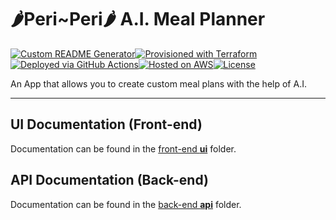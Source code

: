 # 🌶️Peri~Peri🌶️ A.I. Meal Planner
[![Custom README Generator](https://github.com/JERotter/ai-meal-planner/actions/workflows/generate-Readme.yml/badge.svg)](https://github.com/JERotter/ai-meal-planner/actions/workflows/generate-Readme.yml)[![Provisioned with Terraform](https://img.shields.io/badge/Provisioned_with-Terraform-29BEB0?logo=terraform)](https://www.terraform.io/)[![Deployed via GitHub Actions](https://img.shields.io/badge/deployed%20via-GitHub%20Actions-blue?logo=githubactions)](https://docs.github.com/en/actions/guides)[![Hosted on AWS](https://img.shields.io/badge/hosted%20on-AWS-orange?logo=amazon-aws)](https://aws.amazon.com/)[![License](https://img.shields.io/badge/license-MIT-blue.svg)](https://github.com/JERotter/ai-meal-planner)

An App that allows you to create custom meal plans with the help of A.I.

---

## UI Documentation (Front-end)

Documentation can be found in the [front-end **ui**](ui) folder.

## API Documentation (Back-end)

Documentation can be found in the [back-end **api**](api) folder.
